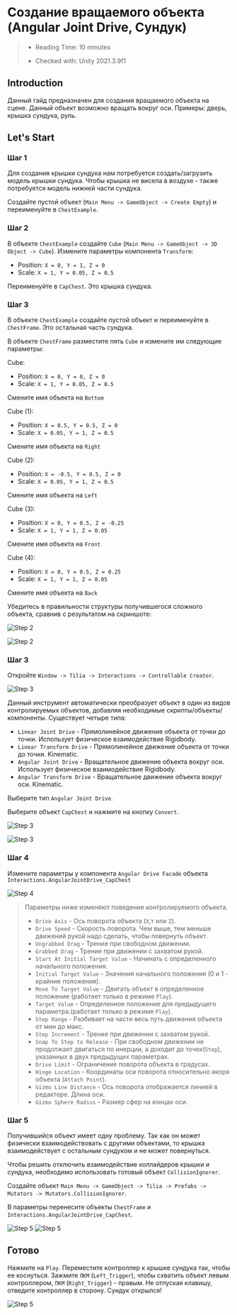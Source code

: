 # Создание вращаемого объекта (Angular Joint Drive, Сундук)

> * Reading Time: 10 minutes
>
> * Checked with: Unity 2021.3.9f1

## Introduction

Данный гайд предназначен для создания вращаемого объекта на сцене. 
Данный объект возможно вращать вокруг оси.
Примеры: дверь, крышка сундука, руль.

## Let's Start

### Шаг 1

Для создания крышки сундука нам потребуется создать/загрузить модель крышки сундука. 
Чтобы крышка не висела в воздухе - также потребуется модель нижней части сундука.

Создайте пустой объект (`Main Menu -> GameObject -> Create Empty`) и переименуйте в `ChestExample`. 

### Шаг 2

В объекте `ChestExample` создайте `Cube` (`Main Menu -> GameObject -> 3D Object -> Cube`). 
Измените параметры компонента `Transform`:

  - Position: `X = 0, Y = 1, Z = 0`
  - Scale: `X = 1, Y = 0.05, Z = 0.5`
	
Переименуйте в `CapChest`. Это крышка сундука.

### Шаг 3

В объекте `ChestExample` создайте пустой объект и переименуйте в `ChestFrame`. Это остальная часть сундука.

В объекте `ChestFrame` разместите пять `Cube` и измените им следующие параметры: 

Cube:

  - Position: `X = 0, Y = 0, Z = 0`
  - Scale: `X = 1, Y = 0.05, Z = 0.5`

Смените имя объекта на `Bottom`

Cube (1):

  - Position: `X = 0.5, Y = 0.5, Z = 0`
  - Scale: `X = 0.05, Y = 1, Z = 0.5`
 
Смените имя объекта на `Right`

Cube (2):

  - Position: `X = -0.5, Y = 0.5, Z = 0`
  - Scale: `X = 0.05, Y = 1, Z = 0.5`
 
Смените имя объекта на `Left`
  
Cube (3):

  - Position: `X = 0, Y = 0.5, Z = -0.25`
  - Scale: `X = 1, Y = 1, Z = 0.05`
 
Смените имя объекта на `Front`

Cube (4):

  - Position: `X = 0, Y = 0.5, Z = 0.25`
  - Scale: `X = 1, Y = 1, Z = 0.05`
 
Смените имя объекта на `Back`


Убедитесь в правильности структуры получившегося сложного объекта, сравнив с результатом на скриншоте:

![Step 2](assets/images/_03_Hierarchy.png)

![Step 2](assets/images/_03_Chest.png)

### Шаг 3

Откройте `Window -> Tilia -> Interactions -> Controllable Creator`. 

![Step 3](assets/images/_03_Controllable.png)

Данный инструмент автоматически преобразует объект в один из видов контролируемых объектов, добавляя необходимые скрипты/объекты/компоненты.
Существует четыре типа:
	
  - `Linear Joint Drive` - Прямолинейное движение объекта от точки до точки. Использует физичеcкое взаимодействие Rigidbody.
  - `Linear Transform Drive` - Прямолинейное движение объекта от точки до точки. Kinematic.
  - `Angular Joint Drive` - Вращательное движение объекта вокруг оси. Использует физичеcкое взаимодействие Rigidbody.
  - `Angular Transform Drive` - Вращательное движение объекта вокруг оси. Kinematic.
	
Выберите тип `Angular Joint Drive`.

Выберите объект `CapChest` и нажмите на кнопку `Convert`.

![Step 3](assets/images/_03_Convert.png)

![Step 3](assets/images/_03_HierarchyFacade.png)

### Шаг 4

Измените параметры у компонента `Angular Drive Facade` объекта `Interactions.AngularJointDrive_CapChest`

![Step 4](assets/images/_03_AngDriveFacade.png)

>  Параметры ниже изменяют поведение контролируемого объекта.
>  
>  * `Drive Axis` - Ось поворота объекта (`X`,`Y` или `Z`).
>  * `Drive Speed` - Скорость поворота. Чем выше, тем меньше движений рукой надо сделать, чтобы повернуть объект.
>  * `Ungrabbed Drag` - Трение при свободном движении.
>  * `Grabbed Drag` - Трение при движении с захватом рукой.
>  * `Start At Initial Target Value` - Начинать с определенного начального положения.
>  * `Initial Target Value` - Значения начального положения (0 и 1 - крайние положения).
>  * `Move To Target Value` - Двигать объект в определенное положение (работает только в режиме `Play`).
>  * `Target Value` - Определенное положение для предыдущего параметра.(работает только в режиме `Play`).
>  * `Step Range` - Разбивает на части весь путь движения объекта от мин до макс.
>  * `Step Increment` - Трение при движении с захватом рукой.
>  * `Snap To Step to Release` - При свободном движении не продолжает двигаться по инерции, а доходит до точек(`Step`), указанных в двух предыдущих параметрах.
>  * `Drive Limit` - Ограничение поворота объекта в градусах.
>  * `Hinge Location` - Координаты оси поворота относительно якоря объекта (`Attach Point`).
>  * `Gizmo Line Distance` - Ось поворота отображается линией в редакторе. Длина оси.
>  * `Gizmo Sphere Radius` - Размер сфер на концах оси.

### Шаг 5

Получившийся объект имеет одну проблему. 
Так как он может физически взаимодействовать с другими объектами, то крышка взаимодействует с остальным сундуком и не может повернуться.

Чтобы решить отключить взаимодействие коллайдеров крышки и сундука, необходимо использовать готовый объект `CollisionIgnorer`.

Создайте объект `Main Menu -> GameObject -> Tilia -> Prefabs -> Mutators -> Mutators.CollisionIgnorer`.

В параметры перенесите объекты `ChestFrame` и `Interactions.AngularJointDrive_CapChest`.

![Step 5](assets/images/_03_Mutators.png)
![Step 5](assets/images/_03_Collision.png)

## Готово

Нажмите на `Play`.
Переместите контроллер к крышке сундука так, чтобы ее коснуться. 
Зажмите `ЛКМ` (`Left_Trigger`), чтобы схватить объект левым контроллером, `ПКМ` (`Right_Trigger`) - правым. 
Не отпуская клавишу, отведите контроллер в сторону. Сундук открылся!

![Step 5](assets/images/Chest.gif)
